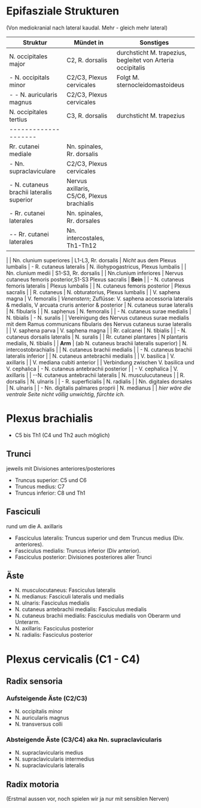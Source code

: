 # Epifasziale Strukturen
(Von mediokranial nach lateral kaudal. Mehr - gleich mehr lateral)

| Struktur | Mündet in | Sonstiges |
| ------ | ----------- | --------- |
| N. occipitales major | C2, R. dorsalis | durchsticht M. trapezius, begleitet von Arteria occipitalis
|  - N. occipitals minor | C2/C3, Plexus cervicales | Folgt M. sternocleidomastoideus
|   - - N. auricularis magnus | C2/C3, Plexus cervicales
| N. occipitales tertius | C3, R. dorsalis | durchsticht M. trapezius |
| -------------------- |
| Rr. cutanei mediale | Nn. spinales, Rr. dorsalis |
| - Nn. supraclaviculare | C2/C3, Plexus cervicales |
| - N. cutaneus brachii lateralis superior | Nervus axillaris, C5/C6, Plexus brachialis |
| - Rr. cutanei laterales | Nn. spinales, Rr. dorsales |
| -- Rr. cutanei laterales | Nn. intercostales, Th1-Th12
|
| Nn. clunium superiores | L1-L3, Rr. dorsalis | *Nicht* aus dem Plexus lumbalis
| - R. cutaneus lateralis | N. iliohypogastricus, Plexus lumbalis |
| Nn. clunium medii | S1-S3, Rr. dorsalis |
| Nn.clunium inferiores | Nervus cutaneus femoris posterior,S1-S3 Plexus sacralis 
| **Bein** |
| - N. cutaneus femoris lateralis | Plexus lumbalis |
| N. cutaneus femoris posterior | Plexus sacralis |
| R. cutaneus | N. obturatorius, Plexus lumbalis |
| V. saphena magna | V. femoralis | *Venenstern*; Zuflüsse: V. saphena accessoria lateralis & medialis, V arcuata cruris anterior & posterior
| N. cutaneus surae lateralis | N. fibularis |
| N. saphenus | N. femoralis |
| - N. cutaneus surae medialis | N. tibialis
| - N. suralis | | Vereinigung des Nervus cutaneus surae medialis mit dem Ramus communicans fibularis des Nervus cutaneus surae lateralis |
| V. saphena parva | V. saphena magna |
| Rr. calcanei | N. tibialis |
| - N. cutaneus dorsalis lateralis | N. suralis |
| Rr. cutanei plantares | N plantaris medialis, N. tibialis |
| **Arm** | (ab  N. cutaneus brachii lateralis superior)
| N. intercostobrachialis |
| N. cutaneus brachii medialis |
| - N. cutaneus brachii lateralis inferior |
| N. cutaneus antebrachii medialis | 
| V. basilica | V. axillaris |
| V. mediana cubiti anterior | | Verbindung zwischen V. basilica und V. cephalica
| - N. cutaneus antebrachii posterior |
| - V. cephalica | V. axillaris |
| --N. cutaneus antebrachii lateralis | N. musculucutaneus |
| R. dorsalis | N. ulnaris |
| - R. superficialis | N. radialis |
| Nn. digitales dorsales | N. ulnaris |
| - Nn. digitalis palmares proprii | N. medianus |
| *hier wäre die ventrale Seite nicht völlig unwichtig, fürchte ich.*

# Plexus brachialis
- C5 bis Th1 (C4 und Th2 auch möglich)
## Trunci 
jeweils mit Divisiones anteriores/posteriores
- Truncus superior: C5 und C6
- Truncus medius: C7
- Truncus inferior:  C8 und Th1
## Fasciculi
rund um die A. axillaris
- Fasciculus lateralis: Truncus superior und dem Truncus medius (Div. anteriores).
- Fasciculus medialis: Truncus inferior (Div anterior).
- Fasciculus posterior: Divisiones posteriores aller Trunci

## Äste
- N. musculocutaneus: Fasciculus lateralis
- N. medianus: Fasciculi lateralis und medialis
- N. ulnaris: Fasciculus medialis
- N. cutaneus antebrachii medialis: Fasciculus medialis
- N. cutaneus brachii medialis: Fasciculus medialis von Oberarm und Unterarm.
- N. axillaris: Fasciculus posterior
- N. radialis: Fasciculus posterior

# Plexus cervicalis (C1 - C4)
## Radix sensoria
### Aufsteigende Äste (C2/C3)
- N. occipitalis minor
- N. auricularis magnus
- N. transversus colli
### Absteigende Äste (C3/C4) aka Nn. supraclavicularis
- N. supraclavicularis medius
- N. supraclavicularis intermedius
- N. supraclavicularis lateralis

## Radix motoria
(Erstmal aussen vor, noch spielen wir ja nur mit sensiblen Nerven)
